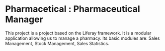 # Pharmacetical : Pharmaceutical Manager 
This project is a project based on the Liferay framework. It is a modular application allowing us to manage a pharmacy. Its basic modules are: Sales Management, Stock Management, Sales Statistics.
